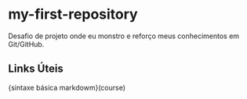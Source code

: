 # my-first-repository
Desafio de projeto onde eu monstro e reforço meus conhecimentos em Git/GitHub.

## Links Úteis
{sintaxe básica markdowm}(course)
